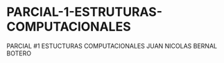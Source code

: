 # PARCIAL-1-ESTRUTURAS-COMPUTACIONALES
PARCIAL #1 ESTUCTURAS COMPUTACIONALES JUAN NICOLAS BERNAL BOTERO
